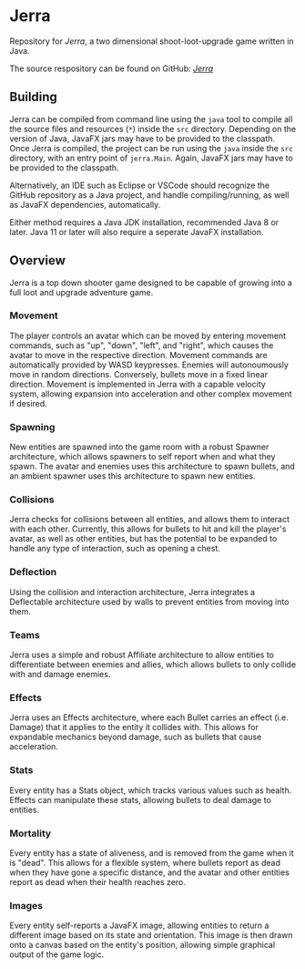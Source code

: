 # Jerra

Repository for *Jerra*, a two dimensional shoot-loot-upgrade game written in Java.

The source respository can be found on GitHub: [*Jerra*](https://github.com/HN67/Jerra)

## Building

Jerra can be compiled from command line using the `java` tool to compile all the source files and resources (`*`) inside the `src` directory. Depending on the version of Java, JavaFX jars may have to be provided to the classpath. Once Jerra is compiled, the project can be run using the `java` inside the `src` directory, with an entry point of `jerra.Main`. Again, JavaFX jars may have to be provided to the classpath.

Alternatively, an IDE such as Eclipse or VSCode should recognize the GitHub repository as a Java project, and handle compiling/running, as well as JavaFX dependencies, automatically.

Either method requires a Java JDK installation, recommended Java 8 or later. Java 11 or later will also require a seperate JavaFX installation.

## Overview

Jerra is a top down shooter game designed to be capable of growing into a full loot and upgrade adventure game.

### Movement

The player controls an avatar which can be moved by entering movement commands, such as "up", "down", "left", and "right", which causes the avatar to move in the respective direction. Movement commands are automatically provided by WASD keypresses. Enemies will autonoumously move in random directions. Conversely, bullets move in a fixed linear direction. Movement is implemented in Jerra with a capable velocity system, allowing expansion into acceleration and other complex movement if desired.

### Spawning

New entities are spawned into the game room with a robust Spawner architecture, which allows spawners to self report when and what they spawn. The avatar and enemies uses this architecture to spawn bullets, and an ambient spawner uses this architecture to spawn new entities.

### Collisions

Jerra checks for collisions between all entities, and allows them to interact with each other. Currently, this allows for bullets to hit and kill the player's avatar, as well as other entities, but has the potential to be expanded to handle any type of interaction, such as opening a chest.

### Deflection

Using the collision and interaction architecture, Jerra integrates a Deflectable architecture used by walls to prevent entities from moving into them.

### Teams

Jerra uses a simple and robust Affiliate architecture to allow entities to differentiate between enemies and allies, which allows bullets to only collide with and damage enemies.

### Effects

Jerra uses an Effects architecture, where each Bullet carries an effect (i.e. Damage) that it applies to the entity it collides with. This allows for expandable mechanics beyond damage, such as bullets that cause acceleration.

### Stats

Every entity has a Stats object, which tracks various values such as health. Effects can manipulate these stats, allowing bullets to deal damage to entities.

### Mortality

Every entity has a state of aliveness, and is removed from the game when it is "dead". This allows for a flexible system, where bullets report as dead when they have gone a specific distance, and the avatar and other entities report as dead when their health reaches zero.

### Images

Every entity self-reports a JavaFX image, allowing entities to return a different image based on its state and orientation. This image is then drawn onto a canvas based on the entity's position, allowing simple graphical output of the game logic.

